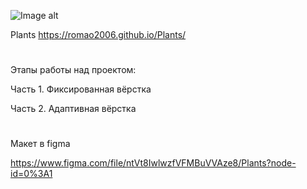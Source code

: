 ![Image alt](https://github.com/{Romao2006}/{Plants}/blob/{pages}/{image}/plants.jpg)

 Plants
 https://romao2006.github.io/Plants/

#

Этапы работы над проектом:

Часть 1. Фиксированная вёрстка

Часть 2. Адаптивная вёрстка

#

Макет в figma

https://www.figma.com/file/ntVt8IwlwzfVFMBuVVAze8/Plants?node-id=0%3A1


